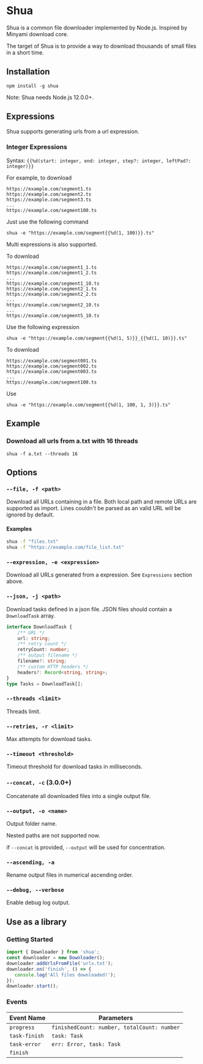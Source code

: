 # Shua

Shua is a common file downloader implemented by Node.js. Inspired by Minyami download core.

The target of Shua is to provide a way to download thousands of small files in a short time.

## Installation

```
npm install -g shua
```

Note: Shua needs Node.js 12.0.0+.

## Expressions

Shua supports generating urls from a url expression.

### Integer Expressions

Syntax: `{{%d(start: integer, end: integer, step?: integer, leftPad?: integer)}}`

For example, to download

```
https://example.com/segment1.ts
https://example.com/segment2.ts
https://example.com/segment3.ts
...
https://example.com/segment100.ts
```

Just use the following command

`shua -e "https://example.com/segment{{%d(1, 100)}}.ts"`

Multi expressions is also supported.

To download

```
https://example.com/segment1_1.ts
https://example.com/segment1_2.ts
...
https://example.com/segment1_10.ts
https://example.com/segment2_1.ts
https://example.com/segment2_2.ts
...
https://example.com/segment2_10.ts
...
https://example.com/segment5_10.ts
```

Use the following expression

`shua -e "https://example.com/segment{{%d(1, 5)}}_{{%d(1, 10)}}.ts"`

To download

```
https://example.com/segment001.ts
https://example.com/segment002.ts
https://example.com/segment003.ts
...
https://example.com/segment100.ts
```

Use

`shua -e "https://example.com/segment{{%d(1, 100, 1, 3)}}.ts"`

## Example

### Download all urls from a.txt with 16 threads

```
shua -f a.txt --threads 16
```

## Options

### `--file, -f <path>`

Download all URLs containing in a file. Both local path and remote URLs are supported as import. Lines couldn't be parsed as an valid URL will be ignored by default.

#### Examples

```bash
shua -f "files.txt"
shua -f "https://example.com/file_list.txt"
```

### `--expression, -e <expression>`

Download all URLs generated from a expression. See `Expressions` section above.

### `--json, -j <path>`

Download tasks defined in a json file. JSON files should contain a `DownloadTask` array.

```TypeScript
interface DownloadTask {
    /** URL */
    url: string;
    /** retry count */
    retryCount: number;
    /** output filename */
    filename?: string;
    /** custom HTTP headers */
    headers?: Record<string, string>;
}
type Tasks = DownloadTask[];
```

### `--threads <limit>`

Threads limit.

### `--retries, -r <limit>`

Max attempts for download tasks.

### `--timeout <threshold>`

Timeout threshold for download tasks in milliseconds.

### `--concat, -c` (3.0.0+)

Concatenate all downloaded files into a single output file.

### `--output, -o <name>`

Output folder name.

Nested paths are not supported now.

if `--concat` is provided, `--output` will be used for concentration.

### `--ascending, -a`

Rename output files in numerical ascending order.

### `--debug, --verbose`

Enable debug log output.

## Use as a library

### Getting Started

```JavaScript
import { Downloader } from 'shua';
const downloader = new Downloader();
downloader.addUrlsFromFile('urls.txt');
downloader.on('finish', () => {
   console.log('All files downloaded!');
});
downloader.start();

```

### Events

| Event Name    | Parameters                                  |
| ------------- | ------------------------------------------- |
| `progress`    | `finishedCount: number, totalCount: number` |
| `task-finish` | `task: Task`                                |
| `task-error`  | `err: Error, task: Task`                    |
| `finish`      |                                             |
